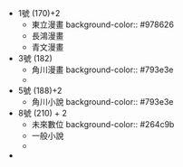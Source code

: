 - 1號 (170)+2
	- 東立漫畫
	  background-color:: #978626
	- 長鴻漫畫
	- 青文漫畫
- 3號 (182)
	- 角川漫畫
	  background-color:: #793e3e
	-
- 5號 (188)+2
	- 角川小說
	  background-color:: #793e3e
- 8號 (210) + 2
	- 未來數位
	  background-color:: #264c9b
	- 一般小說
	-
-
